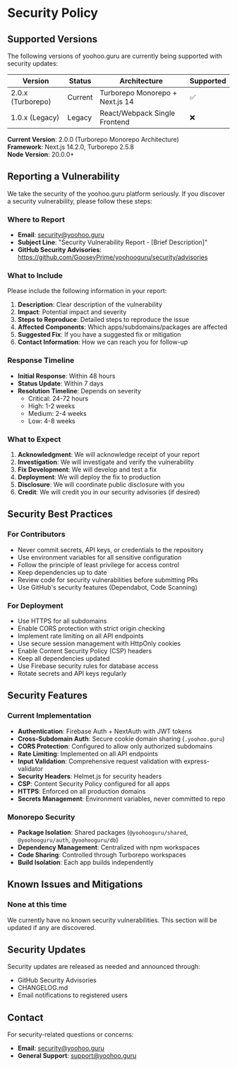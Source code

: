 # Security Policy

## Supported Versions

The following versions of yoohoo.guru are currently being supported with security updates:

| Version | Status | Architecture | Supported |
|---------|--------|--------------|-----------|
| 2.0.x (Turborepo) | Current | Turborepo Monorepo + Next.js 14 | :white_check_mark: |
| 1.0.x (Legacy) | Legacy | React/Webpack Single Frontend | :x: |

**Current Version**: 2.0.0 (Turborepo Monorepo Architecture)  
**Framework**: Next.js 14.2.0, Turborepo 2.5.8  
**Node Version**: 20.0.0+

## Reporting a Vulnerability

We take the security of the yoohoo.guru platform seriously. If you discover a security vulnerability, please follow these steps:

### Where to Report

- **Email**: security@yoohoo.guru
- **Subject Line**: "Security Vulnerability Report - [Brief Description]"
- **GitHub Security Advisories**: https://github.com/GooseyPrime/yoohooguru/security/advisories

### What to Include

Please include the following information in your report:

1. **Description**: Clear description of the vulnerability
2. **Impact**: Potential impact and severity
3. **Steps to Reproduce**: Detailed steps to reproduce the issue
4. **Affected Components**: Which apps/subdomains/packages are affected
5. **Suggested Fix**: If you have a suggested fix or mitigation
6. **Contact Information**: How we can reach you for follow-up

### Response Timeline

- **Initial Response**: Within 48 hours
- **Status Update**: Within 7 days
- **Resolution Timeline**: Depends on severity
  - Critical: 24-72 hours
  - High: 1-2 weeks
  - Medium: 2-4 weeks
  - Low: 4-8 weeks

### What to Expect

1. **Acknowledgment**: We will acknowledge receipt of your report
2. **Investigation**: We will investigate and verify the vulnerability
3. **Fix Development**: We will develop and test a fix
4. **Deployment**: We will deploy the fix to production
5. **Disclosure**: We will coordinate public disclosure with you
6. **Credit**: We will credit you in our security advisories (if desired)

## Security Best Practices

### For Contributors

- Never commit secrets, API keys, or credentials to the repository
- Use environment variables for all sensitive configuration
- Follow the principle of least privilege for access control
- Keep dependencies up to date
- Review code for security vulnerabilities before submitting PRs
- Use GitHub's security features (Dependabot, Code Scanning)

### For Deployment

- Use HTTPS for all subdomains
- Enable CORS protection with strict origin checking
- Implement rate limiting on all API endpoints
- Use secure session management with HttpOnly cookies
- Enable Content Security Policy (CSP) headers
- Keep all dependencies updated
- Use Firebase security rules for database access
- Rotate secrets and API keys regularly

## Security Features

### Current Implementation

- **Authentication**: Firebase Auth + NextAuth with JWT tokens
- **Cross-Subdomain Auth**: Secure cookie domain sharing (`.yoohoo.guru`)
- **CORS Protection**: Configured to allow only authorized subdomains
- **Rate Limiting**: Implemented on all API endpoints
- **Input Validation**: Comprehensive request validation with express-validator
- **Security Headers**: Helmet.js for security headers
- **CSP**: Content Security Policy configured for all apps
- **HTTPS**: Enforced on all production domains
- **Secrets Management**: Environment variables, never committed to repo

### Monorepo Security

- **Package Isolation**: Shared packages (`@yoohooguru/shared`, `@yoohooguru/auth`, `@yoohooguru/db`)
- **Dependency Management**: Centralized with npm workspaces
- **Code Sharing**: Controlled through Turborepo workspaces
- **Build Isolation**: Each app builds independently

## Known Issues and Mitigations

### None at this time

We currently have no known security vulnerabilities. This section will be updated if any are discovered.

## Security Updates

Security updates are released as needed and announced through:
- GitHub Security Advisories
- CHANGELOG.md
- Email notifications to registered users

## Contact

For security-related questions or concerns:
- **Email**: security@yoohoo.guru
- **General Support**: support@yoohoo.guru
